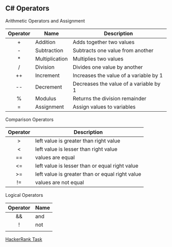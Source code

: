 ## C# Operators

Arithmetic Operators and Assignment

| Operator | Name           | Description                            |
| :----: | -------------- | -------------------------------------- |
| +        | Addition       | Adds together two values               |
| -        | Subtraction    | Subtracts one value from another       |
| \*       | Multiplication | Multiplies two values                  |
| /        | Division       | Divides one value by another           |
| ++       | Increment      | Increases the value of a variable by 1 |
| --       | Decrement      | Decreases the value of a variable by 1 |
| %        | Modulus        | Returns the division remainder         |
| =        | Assignment     | Assign values to variables             |

Comparison Operators

| Operator | Description                                     |
| :----: | ----------------------------------------------- |
| >        | left value is greater than right value          |
| <        | left value is lesser than right value           |
| ==       | values are equal                                |
| <=       | left value is lesser than or equal right value  |
| >=       | left value is greater than or equal right value |
| !=       | values are not equal                            |

Logical Operators

| Operator | Name |
| :----: | ---- |
| &&       | and  |
| !        | not  |
| ||       | or   |

<a href="https://www.hackerrank.com/challenges/30-operators/problem?isFullScreen=true"> HackerRank Task </a>
